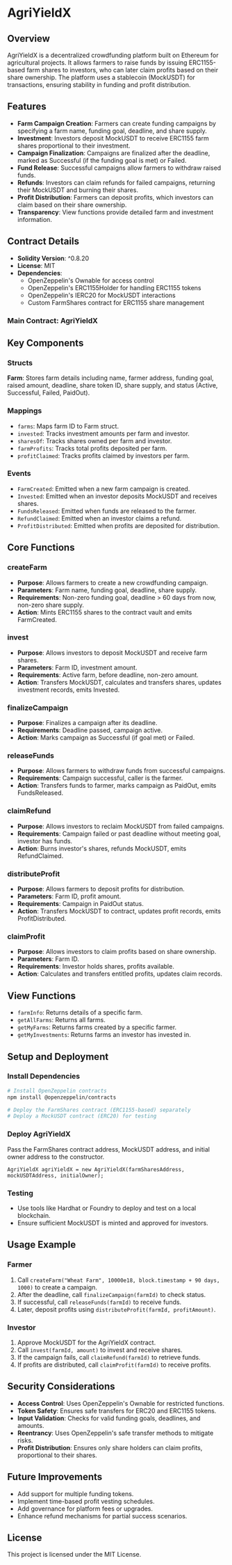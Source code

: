 # AgriYieldX

## Overview

AgriYieldX is a decentralized crowdfunding platform built on Ethereum for agricultural projects. It allows farmers to raise funds by issuing ERC1155-based farm shares to investors, who can later claim profits based on their share ownership. The platform uses a stablecoin (MockUSDT) for transactions, ensuring stability in funding and profit distribution.

## Features

- **Farm Campaign Creation**: Farmers can create funding campaigns by specifying a farm name, funding goal, deadline, and share supply.
- **Investment**: Investors deposit MockUSDT to receive ERC1155 farm shares proportional to their investment.
- **Campaign Finalization**: Campaigns are finalized after the deadline, marked as Successful (if the funding goal is met) or Failed.
- **Fund Release**: Successful campaigns allow farmers to withdraw raised funds.
- **Refunds**: Investors can claim refunds for failed campaigns, returning their MockUSDT and burning their shares.
- **Profit Distribution**: Farmers can deposit profits, which investors can claim based on their share ownership.
- **Transparency**: View functions provide detailed farm and investment information.

## Contract Details

- **Solidity Version**: ^0.8.20
- **License**: MIT
- **Dependencies**:
  - OpenZeppelin's Ownable for access control
  - OpenZeppelin's ERC1155Holder for handling ERC1155 tokens
  - OpenZeppelin's IERC20 for MockUSDT interactions
  - Custom FarmShares contract for ERC1155 share management

### Main Contract: AgriYieldX

## Key Components

### Structs

**Farm**: Stores farm details including name, farmer address, funding goal, raised amount, deadline, share token ID, share supply, and status (Active, Successful, Failed, PaidOut).

### Mappings

- `farms`: Maps farm ID to Farm struct.
- `invested`: Tracks investment amounts per farm and investor.
- `sharesOf`: Tracks shares owned per farm and investor.
- `farmProfits`: Tracks total profits deposited per farm.
- `profitClaimed`: Tracks profits claimed by investors per farm.

### Events

- `FarmCreated`: Emitted when a new farm campaign is created.
- `Invested`: Emitted when an investor deposits MockUSDT and receives shares.
- `FundsReleased`: Emitted when funds are released to the farmer.
- `RefundClaimed`: Emitted when an investor claims a refund.
- `ProfitDistributed`: Emitted when profits are deposited for distribution.

## Core Functions

### createFarm

- **Purpose**: Allows farmers to create a new crowdfunding campaign.
- **Parameters**: Farm name, funding goal, deadline, share supply.
- **Requirements**: Non-zero funding goal, deadline > 60 days from now, non-zero share supply.
- **Action**: Mints ERC1155 shares to the contract vault and emits FarmCreated.

### invest

- **Purpose**: Allows investors to deposit MockUSDT and receive farm shares.
- **Parameters**: Farm ID, investment amount.
- **Requirements**: Active farm, before deadline, non-zero amount.
- **Action**: Transfers MockUSDT, calculates and transfers shares, updates investment records, emits Invested.

### finalizeCampaign

- **Purpose**: Finalizes a campaign after its deadline.
- **Requirements**: Deadline passed, campaign active.
- **Action**: Marks campaign as Successful (if goal met) or Failed.

### releaseFunds

- **Purpose**: Allows farmers to withdraw funds from successful campaigns.
- **Requirements**: Campaign successful, caller is the farmer.
- **Action**: Transfers funds to farmer, marks campaign as PaidOut, emits FundsReleased.

### claimRefund

- **Purpose**: Allows investors to reclaim MockUSDT from failed campaigns.
- **Requirements**: Campaign failed or past deadline without meeting goal, investor has funds.
- **Action**: Burns investor's shares, refunds MockUSDT, emits RefundClaimed.

### distributeProfit

- **Purpose**: Allows farmers to deposit profits for distribution.
- **Parameters**: Farm ID, profit amount.
- **Requirements**: Campaign in PaidOut status.
- **Action**: Transfers MockUSDT to contract, updates profit records, emits ProfitDistributed.

### claimProfit

- **Purpose**: Allows investors to claim profits based on share ownership.
- **Parameters**: Farm ID.
- **Requirements**: Investor holds shares, profits available.
- **Action**: Calculates and transfers entitled profits, updates claim records.

## View Functions

- `farmInfo`: Returns details of a specific farm.
- `getAllFarms`: Returns all farms.
- `getMyFarms`: Returns farms created by a specific farmer.
- `getMyInvestments`: Returns farms an investor has invested in.

## Setup and Deployment

### Install Dependencies

```bash
# Install OpenZeppelin contracts
npm install @openzeppelin/contracts

# Deploy the FarmShares contract (ERC1155-based) separately
# Deploy a MockUSDT contract (ERC20) for testing
```

### Deploy AgriYieldX

Pass the FarmShares contract address, MockUSDT address, and initial owner address to the constructor.

```solidity
AgriYieldX agriYieldX = new AgriYieldX(farmSharesAddress, mockUSDTAddress, initialOwner);
```

### Testing

- Use tools like Hardhat or Foundry to deploy and test on a local blockchain.
- Ensure sufficient MockUSDT is minted and approved for investors.

## Usage Example

### Farmer

1. Call `createFarm("Wheat Farm", 10000e18, block.timestamp + 90 days, 1000)` to create a campaign.
2. After the deadline, call `finalizeCampaign(farmId)` to check status.
3. If successful, call `releaseFunds(farmId)` to receive funds.
4. Later, deposit profits using `distributeProfit(farmId, profitAmount)`.

### Investor

1. Approve MockUSDT for the AgriYieldX contract.
2. Call `invest(farmId, amount)` to invest and receive shares.
3. If the campaign fails, call `claimRefund(farmId)` to retrieve funds.
4. If profits are distributed, call `claimProfit(farmId)` to receive profits.

## Security Considerations

- **Access Control**: Uses OpenZeppelin's Ownable for restricted functions.
- **Token Safety**: Ensures safe transfers for ERC20 and ERC1155 tokens.
- **Input Validation**: Checks for valid funding goals, deadlines, and amounts.
- **Reentrancy**: Uses OpenZeppelin's safe transfer methods to mitigate risks.
- **Profit Distribution**: Ensures only share holders can claim profits, proportional to their shares.

## Future Improvements

- Add support for multiple funding tokens.
- Implement time-based profit vesting schedules.
- Add governance for platform fees or upgrades.
- Enhance refund mechanisms for partial success scenarios.

## License

This project is licensed under the MIT License.
